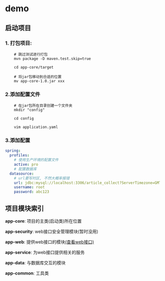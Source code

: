 # demo

## 启动项目
### 1. 打包项目: 
```shell
    # 跳过测试进行打包
    mvn package -D maven.test.skip=true
    
    cd app-core/target
    
    # 将jar包移动到合适的位置
    mv app-core-1.0.jar xxx
```
### 2.添加配置文件
```shell
    # 在jar包所在目录创建一个文件夹
    mkdir "config"
    
    cd config
    
    vim application.yaml
```
### 3.添加配置
```yaml
spring:
  profiles:
    # 使用生产环境的配置文件
    active: pro
    # 配置数据库
  datasource:
    # url要写时区, 不然大概率报错
    url: jdbc:mysql://localhost:3306/article_collect?ServerTimezone=GMT%2B8
    username: root
    password: abc123
```

## 项目模块索引
**app-core**: 项目的主类(启动类)所在位置

**app-security**: web接口安全管理模块(暂时没用)

**app-web**: 提供web接口的模块[(查看web接口)](app-web/README.md)

**app-service**: 为web接口提供相关的服务

**app-data**: 与数据库交互的模块

**app-common**: 工具类
